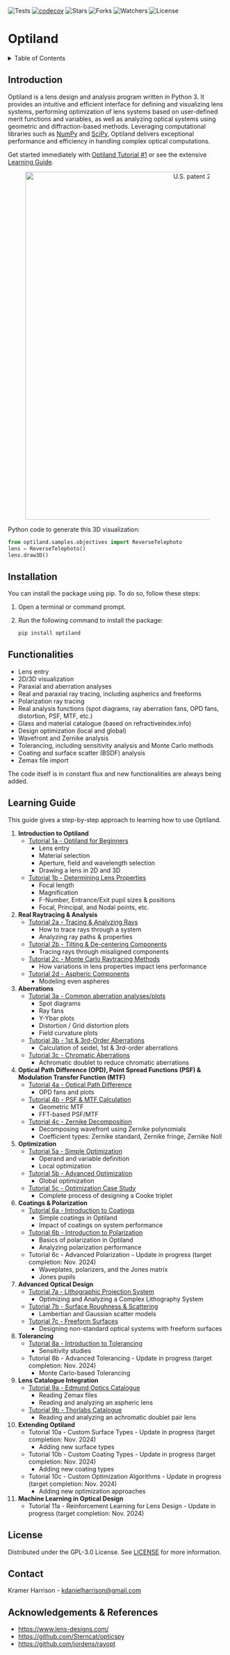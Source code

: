 ![Tests](https://github.com/HarrisonKramer/optiland/actions/workflows/ci.yml/badge.svg?label=Tests)
[![codecov](https://codecov.io/github/HarrisonKramer/optiland/graph/badge.svg?token=KAOE152K5O)](https://codecov.io/github/HarrisonKramer/optiland)
![Stars](https://img.shields.io/github/stars/HarrisonKramer/optiland.svg)
![Forks](https://img.shields.io/github/forks/HarrisonKramer/optiland.svg)
![Watchers](https://img.shields.io/github/watchers/HarrisonKramer/optiland.svg)
![License](https://img.shields.io/badge/License-GPL3.0-blue.svg)

# **Optiland**

<!-- TABLE OF CONTENTS -->
<details>
  <summary>Table of Contents</summary>
  <ol>
    <li><a href="#introduction">Introduction</a></li>
    <li><a href="#installation">Installation</a></li>
    <li><a href="#functionalities">Functionalities</a></li>
    <li><a href="#learning-guide">Learning Guide</a></li>
    <li><a href="#license">License</a></li>
    <li><a href="#contact">Contact</a></li>
    <li><a href="#acknowledgements-&-references">Acknowledgements & References</a></li>
  </ol>
</details>

## Introduction
Optiland is a lens design and analysis program written in Python 3. It provides an intuitive and efficient interface for defining and visualizing lens systems, performing optimization of lens systems based on user-defined merit functions and variables, as well as analyzing optical systems using geometric and diffraction-based methods. Leveraging computational libraries such as [NumPy](https://numpy.org/) and [SciPy](https://scipy.org/), Optiland delivers exceptional performance and efficiency in handling complex optical computations.


Get started immediately with [Optiland Tutorial #1](https://github.com/HarrisonKramer/optiland/blob/master/examples/Tutorial_1a_Optiland_for_Beginners.ipynb) or see the extensive [Learning Guide](https://github.com/HarrisonKramer/optiland?tab=readme-ov-file#learning-guide).


<figure style="text-align: center;">
  <img src="https://github.com/HarrisonKramer/optiland/raw/master/images/telephoto.png" alt="U.S. patent 2959100" style="width: 800px;">
</figure>

Python code to generate this 3D visualization:
```python
from optiland.samples.objectives import ReverseTelephoto
lens = ReverseTelephoto()
lens.draw3D()
```



## Installation

You can install the package using pip. To do so, follow these steps:

1. Open a terminal or command prompt.
2. Run the following command to install the package:

    ```sh
    pip install optiland
    ```


## Functionalities
- Lens entry
- 2D/3D visualization
- Paraxial and aberration analyses
- Real and paraxial ray tracing, including aspherics and freeforms
- Polarization ray tracing
- Real analysis functions (spot diagrams, ray aberration fans, OPD fans, distortion, PSF, MTF, etc.)
- Glass and material catalogue (based on refractiveindex.info)
- Design optimization (local and global)
- Wavefront and Zernike analysis
- Tolerancing, including sensitivity analysis and Monte Carlo methods
- Coating and surface scatter (BSDF) analysis
- Zemax file import

The code itself is in constant flux and new functionalities are always being added.

## Learning Guide
This guide gives a step-by-step approach to learning how to use Optiland.

1. **Introduction to Optiland**
    - [Tutorial 1a - Optiland for Beginners](https://github.com/HarrisonKramer/optiland/blob/master/examples/Tutorial_1a_Optiland_for_Beginners.ipynb)
         - Lens entry
         - Material selection
         - Aperture, field and wavelength selection
         - Drawing a lens in 2D and 3D
    - [Tutorial 1b - Determining Lens Properties](https://github.com/HarrisonKramer/optiland/blob/master/examples/Tutorial_1b_Lens_Properties.ipynb)
        - Focal length
        - Magnification
        - F-Number, Entrance/Exit pupil sizes & positions
        - Focal, Principal, and Nodal points, etc.
2. **Real Raytracing & Analysis**
    - [Tutorial 2a - Tracing & Analyzing Rays](https://github.com/HarrisonKramer/optiland/blob/master/examples/Tutorial_2a_Tracing_&_Analyzing_Rays.ipynb)
        - How to trace rays through a system
        - Analyzing ray paths & properties
    - [Tutorial 2b - Tilting & De-centering Components](https://github.com/HarrisonKramer/optiland/blob/master/examples/Tutorial_2b_Tilting_&_Decentering_Components.ipynb)
        - Tracing rays through misaligned components
    - [Tutorial 2c - Monte Carlo Raytracing Methods](https://github.com/HarrisonKramer/optiland/blob/master/examples/Tutorial_2c_Monte_Carlo_Raytracing.ipynb)
        - How variations in lens properties impact lens performance
    - [Tutorial 2d - Aspheric Components](https://github.com/HarrisonKramer/optiland/blob/master/examples/Tutorial_2d_Raytracing_Aspheres.ipynb)
        - Modeling even aspheres
3. **Aberrations**
    - [Tutorial 3a - Common aberration analyses/plots](https://github.com/HarrisonKramer/optiland/blob/master/examples/Tutorial_3a_Common_Aberration_Analyses.ipynb)
        - Spot diagrams
        - Ray fans
        - Y-Ybar plots
        - Distortion / Grid distortion plots
        - Field curvature plots
    - [Tutorial 3b - 1st & 3rd-Order Aberrations](https://github.com/HarrisonKramer/optiland/blob/master/examples/Tutorial_3b_First_&_Third_Order_Aberrations.ipynb)
        - Calculation of seidel, 1st & 3rd-order aberrations
    - [Tutorial 3c - Chromatic Aberrations](https://github.com/HarrisonKramer/optiland/blob/master/examples/Tutorial_3c_Chromatic_Aberrations.ipynb)
        - Achromatic doublet to reduce chromatic aberrations
4. **Optical Path Difference (OPD), Point Spread Functions (PSF) & Modulation Transfer Function (MTF)**
    - [Tutorial 4a - Optical Path Difference](https://github.com/HarrisonKramer/optiland/blob/master/examples/Tutorial_4a_Optical_Path_Difference_Calculation.ipynb)
        - OPD fans and plots
    - [Tutorial 4b - PSF & MTF Calculation](https://github.com/HarrisonKramer/optiland/blob/master/examples/Tutorial_4b_PSF_&_MTF_Calculation.ipynb)
        - Geometric MTF
        - FFT-based PSF/MTF
    - [Tutorial 4c - Zernike Decomposition](https://github.com/HarrisonKramer/optiland/blob/master/examples/Tutorial_4c_Zernike_Decomposition.ipynb)
        - Decomposing wavefront using Zernike polynomials
        - Coefficient types: Zernike standard, Zernike fringe, Zernike Noll
5. **Optimization**
    - [Tutorial 5a - Simple Optimization](https://github.com/HarrisonKramer/optiland/blob/master/examples/Tutorial_5a_Simple_Optimization.ipynb)
        - Operand and variable definition
        - Local optimization
    - [Tutorial 5b - Advanced Optimization](https://github.com/HarrisonKramer/optiland/blob/master/examples/Tutorial_5b_Advanced_Optimization.ipynb)
        - Global optimization
    - [Tutorial 5c - Optimization Case Study](https://github.com/HarrisonKramer/optiland/blob/master/examples/Tutorial_5c_Optimization_Case_Study.ipynb)
        - Complete process of designing a Cooke triplet
6. **Coatings & Polarization**
    - [Tutorial 6a - Introduction to Coatings](https://github.com/HarrisonKramer/optiland/blob/master/examples/Tutorial_6a_Introduction_to_Coatings.ipynb)
        - Simple coatings in Optiland
        - Impact of coatings on system performance
    - [Tutorial 6b - Introduction to Polarization](https://github.com/HarrisonKramer/optiland/blob/master/examples/Tutorial_6b_Introduction_to_Polarization.ipynb)
        - Basics of polarization in Optiland
        - Analyzing polarization performance
    - Tutorial 6c - Advanced Polarization - Update in progress (target completion: Nov. 2024)
        - Waveplates, polarizers, and the Jones matrix
        - Jones pupils
7. **Advanced Optical Design**
    - [Tutorial 7a - Lithographic Projection System](https://github.com/HarrisonKramer/optiland/blob/master/examples/Tutorial_7a_Lithographic_Projection_System.ipynb)
        - Optimizing and Analyzing a Complex Lithography System
    - [Tutorial 7b - Surface Roughness & Scattering](https://github.com/HarrisonKramer/optiland/blob/master/examples/Tutorial_7b_Surface_Roughness_&_Scattering.ipynb)
        - Lambertian and Gaussian scatter models
    - [Tutorial 7c - Freeform Surfaces](https://github.com/HarrisonKramer/optiland/blob/master/examples/Tutorial_7c_Freeform_Surfaces.ipynb)
        - Designing non-standard optical systems with freeform surfaces
8. **Tolerancing**
    - [Tutorial 8a - Introduction to Tolerancing](https://github.com/HarrisonKramer/optiland/blob/master/examples/Tutorial_8a_Tolerancing_Sensitivity_Analysis.ipynb)
        - Sensitivity studies
    - Tutorial 8b - Advanced Tolerancing - Update in progress (target completion: Nov. 2024)
        - Monte Carlo-based Tolerancing
9. **Lens Catalogue Integration**
    - [Tutorial 9a - Edmund Optics Catalogue](https://github.com/HarrisonKramer/optiland/blob/master/examples/Tutorial_9a_Edmund_Optics_Catalogue.ipynb)
        - Reading Zemax files
        - Reading and analyzing an aspheric lens
    - [Tutorial 9b - Thorlabs Catalogue](https://github.com/HarrisonKramer/optiland/blob/master/examples/Tutorial_9b_Thorlabs_Catalogue.ipynb)
        - Reading and analyzing an achromatic doublet pair lens
10. **Extending Optiland**
    - Tutorial 10a - Custom Surface Types - Update in progress (target completion: Nov. 2024)
        - Adding new surface types
    - Tutorial 10b - Custom Coating Types - Update in progress (target completion: Nov. 2024)
        - Adding new coating types
    - Tutorial 10c - Custom Optimization Algorithms - Update in progress (target completion: Nov. 2024)
        - Adding new optimization approaches
11. **Machine Learning in Optical Design**
    - Tutorial 11a - Reinforcement Learning for Lens Design - Update in progress (target completion: Nov. 2024)


## License
Distributed under the GPL-3.0 License. See [LICENSE](https://github.com/HarrisonKramer/optiland/blob/master/LICENSE) for more information.


## Contact
Kramer Harrison - kdanielharrison@gmail.com

## Acknowledgements & References
- https://www.lens-designs.com/
- https://github.com/Sterncat/opticspy
- https://github.com/jordens/rayopt
